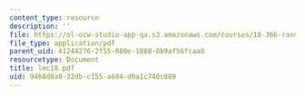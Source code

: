 ```yaml
---
content_type: resource
description: ''
file: https://ol-ocw-studio-app-qa.s3.amazonaws.com/courses/18-366-random-walks-and-diffusion-fall-2006/9468d8a832dbc155a684d0a1c740c889_lec18.pdf
file_type: application/pdf
parent_uid: 41244276-2f55-080e-1888-0b9af56fcaa8
resourcetype: Document
title: lec18.pdf
uid: 9468d8a8-32db-c155-a684-d0a1c740c889
---
```

